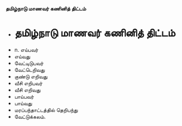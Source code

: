 **தமிழ்நாடு மாணவர் கணினித் திட்டம்**
- # தமிழ்நாடு மாணவர் கணினித் திட்டம்
- n. எய்பவர்
- எய்வது
- வேட்டிடுபவர்
- வேட்டெறிவது
- குண்டு எறிவது
- வீசி எறிபவர்
- வீசி எறிவது
- பாய்பவர்
- பாய்வது
- மரப்பந்தாட்டத்தில் தெறிபந்து
- வேட்டுக்கலம்.

